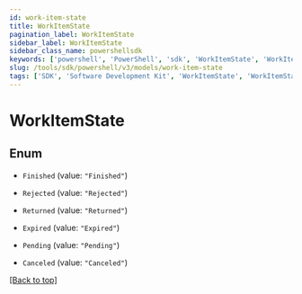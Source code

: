 ```yaml
---
id: work-item-state
title: WorkItemState
pagination_label: WorkItemState
sidebar_label: WorkItemState
sidebar_class_name: powershellsdk
keywords: ['powershell', 'PowerShell', 'sdk', 'WorkItemState', 'WorkItemState']
slug: /tools/sdk/powershell/v3/models/work-item-state
tags: ['SDK', 'Software Development Kit', 'WorkItemState', 'WorkItemState']
---
```


# WorkItemState

## Enum

- `Finished` (value: `"Finished"`)

- `Rejected` (value: `"Rejected"`)

- `Returned` (value: `"Returned"`)

- `Expired` (value: `"Expired"`)

- `Pending` (value: `"Pending"`)

- `Canceled` (value: `"Canceled"`)

[[Back to top]](#)
